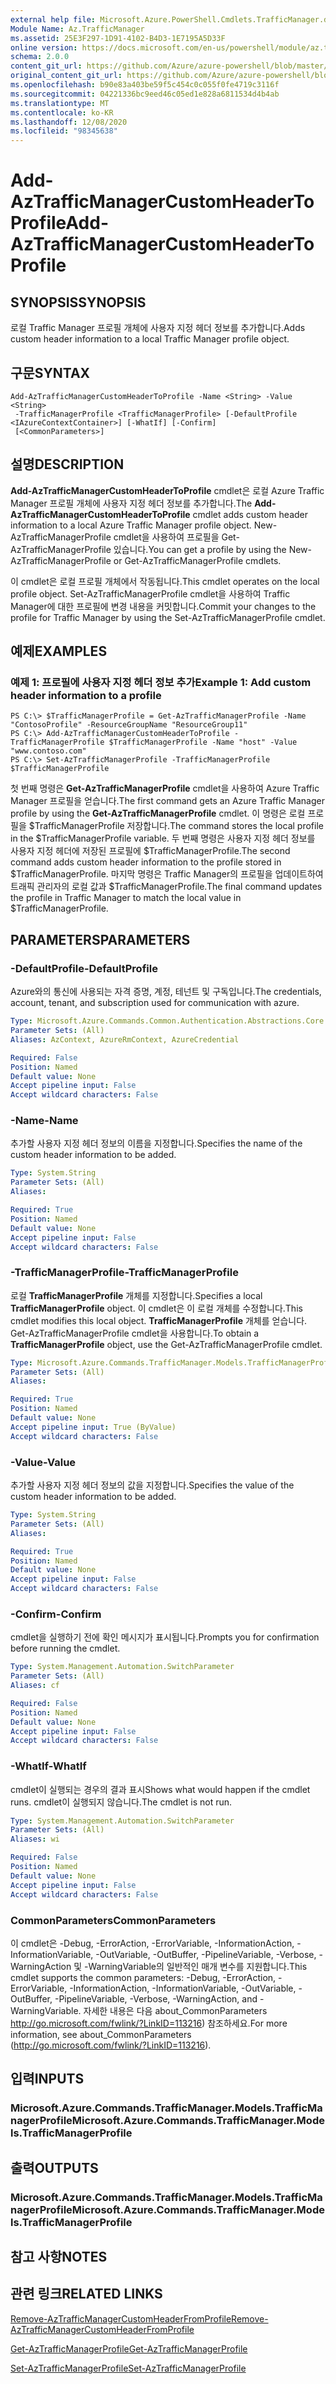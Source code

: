 ```yaml
---
external help file: Microsoft.Azure.PowerShell.Cmdlets.TrafficManager.dll-Help.xml
Module Name: Az.TrafficManager
ms.assetid: 25E3F297-1D91-4102-B4D3-1E7195A5D33F
online version: https://docs.microsoft.com/en-us/powershell/module/az.trafficmanager/add-aztrafficmanagercustomheadertoprofile
schema: 2.0.0
content_git_url: https://github.com/Azure/azure-powershell/blob/master/src/TrafficManager/TrafficManager/help/Add-AzTrafficManagerCustomHeaderToProfile.md
original_content_git_url: https://github.com/Azure/azure-powershell/blob/master/src/TrafficManager/TrafficManager/help/Add-AzTrafficManagerCustomHeaderToProfile.md
ms.openlocfilehash: b90e83a403be59f5c454c0c055f0fe4719c3116f
ms.sourcegitcommit: 04221336bc9eed46c05ed1e828a6811534d4b4ab
ms.translationtype: MT
ms.contentlocale: ko-KR
ms.lasthandoff: 12/08/2020
ms.locfileid: "98345638"
---
```

# <span data-ttu-id="d01fa-101">Add-AzTrafficManagerCustomHeaderToProfile</span><span class="sxs-lookup"><span data-stu-id="d01fa-101">Add-AzTrafficManagerCustomHeaderToProfile</span></span>

## <span data-ttu-id="d01fa-102">SYNOPSIS</span><span class="sxs-lookup"><span data-stu-id="d01fa-102">SYNOPSIS</span></span>
<span data-ttu-id="d01fa-103">로컬 Traffic Manager 프로필 개체에 사용자 지정 헤더 정보를 추가합니다.</span><span class="sxs-lookup"><span data-stu-id="d01fa-103">Adds custom header information to a local Traffic Manager profile object.</span></span>

## <span data-ttu-id="d01fa-104">구문</span><span class="sxs-lookup"><span data-stu-id="d01fa-104">SYNTAX</span></span>

```
Add-AzTrafficManagerCustomHeaderToProfile -Name <String> -Value <String>
 -TrafficManagerProfile <TrafficManagerProfile> [-DefaultProfile <IAzureContextContainer>] [-WhatIf] [-Confirm]
 [<CommonParameters>]
```

## <span data-ttu-id="d01fa-105">설명</span><span class="sxs-lookup"><span data-stu-id="d01fa-105">DESCRIPTION</span></span>
<span data-ttu-id="d01fa-106">**Add-AzTrafficManagerCustomHeaderToProfile** cmdlet은 로컬 Azure Traffic Manager 프로필 개체에 사용자 지정 헤더 정보를 추가합니다.</span><span class="sxs-lookup"><span data-stu-id="d01fa-106">The **Add-AzTrafficManagerCustomHeaderToProfile** cmdlet adds custom header information to a local Azure Traffic Manager profile object.</span></span>
<span data-ttu-id="d01fa-107">New-AzTrafficManagerProfile cmdlet을 사용하여 프로필을 Get-AzTrafficManagerProfile 있습니다.</span><span class="sxs-lookup"><span data-stu-id="d01fa-107">You can get a profile by using the New-AzTrafficManagerProfile or Get-AzTrafficManagerProfile cmdlets.</span></span>

<span data-ttu-id="d01fa-108">이 cmdlet은 로컬 프로필 개체에서 작동됩니다.</span><span class="sxs-lookup"><span data-stu-id="d01fa-108">This cmdlet operates on the local profile object.</span></span>
<span data-ttu-id="d01fa-109">Set-AzTrafficManagerProfile cmdlet을 사용하여 Traffic Manager에 대한 프로필에 변경 내용을 커밋합니다.</span><span class="sxs-lookup"><span data-stu-id="d01fa-109">Commit your changes to the profile for Traffic Manager by using the Set-AzTrafficManagerProfile cmdlet.</span></span>

## <span data-ttu-id="d01fa-110">예제</span><span class="sxs-lookup"><span data-stu-id="d01fa-110">EXAMPLES</span></span>

### <span data-ttu-id="d01fa-111">예제 1: 프로필에 사용자 지정 헤더 정보 추가</span><span class="sxs-lookup"><span data-stu-id="d01fa-111">Example 1: Add custom header information to a profile</span></span>
```
PS C:\> $TrafficManagerProfile = Get-AzTrafficManagerProfile -Name "ContosoProfile" -ResourceGroupName "ResourceGroup11"
PS C:\> Add-AzTrafficManagerCustomHeaderToProfile -TrafficManagerProfile $TrafficManagerProfile -Name "host" -Value "www.contoso.com"
PS C:\> Set-AzTrafficManagerProfile -TrafficManagerProfile $TrafficManagerProfile
```

<span data-ttu-id="d01fa-112">첫 번째 명령은 **Get-AzTrafficManagerProfile** cmdlet을 사용하여 Azure Traffic Manager 프로필을 얻습니다.</span><span class="sxs-lookup"><span data-stu-id="d01fa-112">The first command gets an Azure Traffic Manager profile by using the **Get-AzTrafficManagerProfile** cmdlet.</span></span>
<span data-ttu-id="d01fa-113">이 명령은 로컬 프로필을 $TrafficManagerProfile 저장합니다.</span><span class="sxs-lookup"><span data-stu-id="d01fa-113">The command stores the local profile in the $TrafficManagerProfile variable.</span></span>
<span data-ttu-id="d01fa-114">두 번째 명령은 사용자 지정 헤더 정보를 사용자 지정 헤더에 저장된 프로필에 $TrafficManagerProfile.</span><span class="sxs-lookup"><span data-stu-id="d01fa-114">The second command adds custom header information to the profile stored in $TrafficManagerProfile.</span></span>
<span data-ttu-id="d01fa-115">마지막 명령은 Traffic Manager의 프로필을 업데이트하여 트래픽 관리자의 로컬 값과 $TrafficManagerProfile.</span><span class="sxs-lookup"><span data-stu-id="d01fa-115">The final command updates the profile in Traffic Manager to match the local value in $TrafficManagerProfile.</span></span>

## <span data-ttu-id="d01fa-116">PARAMETERS</span><span class="sxs-lookup"><span data-stu-id="d01fa-116">PARAMETERS</span></span>

### <span data-ttu-id="d01fa-117">-DefaultProfile</span><span class="sxs-lookup"><span data-stu-id="d01fa-117">-DefaultProfile</span></span>
<span data-ttu-id="d01fa-118">Azure와의 통신에 사용되는 자격 증명, 계정, 테넌트 및 구독입니다.</span><span class="sxs-lookup"><span data-stu-id="d01fa-118">The credentials, account, tenant, and subscription used for communication with azure.</span></span>

```yaml
Type: Microsoft.Azure.Commands.Common.Authentication.Abstractions.Core.IAzureContextContainer
Parameter Sets: (All)
Aliases: AzContext, AzureRmContext, AzureCredential

Required: False
Position: Named
Default value: None
Accept pipeline input: False
Accept wildcard characters: False
```

### <span data-ttu-id="d01fa-119">-Name</span><span class="sxs-lookup"><span data-stu-id="d01fa-119">-Name</span></span>
<span data-ttu-id="d01fa-120">추가할 사용자 지정 헤더 정보의 이름을 지정합니다.</span><span class="sxs-lookup"><span data-stu-id="d01fa-120">Specifies the name of the custom header information to be added.</span></span>

```yaml
Type: System.String
Parameter Sets: (All)
Aliases:

Required: True
Position: Named
Default value: None
Accept pipeline input: False
Accept wildcard characters: False
```

### <span data-ttu-id="d01fa-121">-TrafficManagerProfile</span><span class="sxs-lookup"><span data-stu-id="d01fa-121">-TrafficManagerProfile</span></span>
<span data-ttu-id="d01fa-122">로컬 **TrafficManagerProfile** 개체를 지정합니다.</span><span class="sxs-lookup"><span data-stu-id="d01fa-122">Specifies a local **TrafficManagerProfile** object.</span></span>
<span data-ttu-id="d01fa-123">이 cmdlet은 이 로컬 개체를 수정합니다.</span><span class="sxs-lookup"><span data-stu-id="d01fa-123">This cmdlet modifies this local object.</span></span>
<span data-ttu-id="d01fa-124">**TrafficManagerProfile** 개체를 얻습니다. Get-AzTrafficManagerProfile cmdlet을 사용합니다.</span><span class="sxs-lookup"><span data-stu-id="d01fa-124">To obtain a **TrafficManagerProfile** object, use the Get-AzTrafficManagerProfile cmdlet.</span></span>

```yaml
Type: Microsoft.Azure.Commands.TrafficManager.Models.TrafficManagerProfile
Parameter Sets: (All)
Aliases:

Required: True
Position: Named
Default value: None
Accept pipeline input: True (ByValue)
Accept wildcard characters: False
```

### <span data-ttu-id="d01fa-125">-Value</span><span class="sxs-lookup"><span data-stu-id="d01fa-125">-Value</span></span>
<span data-ttu-id="d01fa-126">추가할 사용자 지정 헤더 정보의 값을 지정합니다.</span><span class="sxs-lookup"><span data-stu-id="d01fa-126">Specifies the value of the custom header information to be added.</span></span>

```yaml
Type: System.String
Parameter Sets: (All)
Aliases:

Required: True
Position: Named
Default value: None
Accept pipeline input: False
Accept wildcard characters: False
```

### <span data-ttu-id="d01fa-127">-Confirm</span><span class="sxs-lookup"><span data-stu-id="d01fa-127">-Confirm</span></span>
<span data-ttu-id="d01fa-128">cmdlet을 실행하기 전에 확인 메시지가 표시됩니다.</span><span class="sxs-lookup"><span data-stu-id="d01fa-128">Prompts you for confirmation before running the cmdlet.</span></span>

```yaml
Type: System.Management.Automation.SwitchParameter
Parameter Sets: (All)
Aliases: cf

Required: False
Position: Named
Default value: None
Accept pipeline input: False
Accept wildcard characters: False
```

### <span data-ttu-id="d01fa-129">-WhatIf</span><span class="sxs-lookup"><span data-stu-id="d01fa-129">-WhatIf</span></span>
<span data-ttu-id="d01fa-130">cmdlet이 실행되는 경우의 결과 표시</span><span class="sxs-lookup"><span data-stu-id="d01fa-130">Shows what would happen if the cmdlet runs.</span></span> <span data-ttu-id="d01fa-131">cmdlet이 실행되지 않습니다.</span><span class="sxs-lookup"><span data-stu-id="d01fa-131">The cmdlet is not run.</span></span>

```yaml
Type: System.Management.Automation.SwitchParameter
Parameter Sets: (All)
Aliases: wi

Required: False
Position: Named
Default value: None
Accept pipeline input: False
Accept wildcard characters: False
```

### <span data-ttu-id="d01fa-132">CommonParameters</span><span class="sxs-lookup"><span data-stu-id="d01fa-132">CommonParameters</span></span>
<span data-ttu-id="d01fa-133">이 cmdlet은 -Debug, -ErrorAction, -ErrorVariable, -InformationAction, -InformationVariable, -OutVariable, -OutBuffer, -PipelineVariable, -Verbose, -WarningAction 및 -WarningVariable의 일반적인 매개 변수를 지원합니다.</span><span class="sxs-lookup"><span data-stu-id="d01fa-133">This cmdlet supports the common parameters: -Debug, -ErrorAction, -ErrorVariable, -InformationAction, -InformationVariable, -OutVariable, -OutBuffer, -PipelineVariable, -Verbose, -WarningAction, and -WarningVariable.</span></span> <span data-ttu-id="d01fa-134">자세한 내용은 다음 about_CommonParameters http://go.microsoft.com/fwlink/?LinkID=113216) 참조하세요.</span><span class="sxs-lookup"><span data-stu-id="d01fa-134">For more information, see about_CommonParameters (http://go.microsoft.com/fwlink/?LinkID=113216).</span></span>

## <span data-ttu-id="d01fa-135">입력</span><span class="sxs-lookup"><span data-stu-id="d01fa-135">INPUTS</span></span>

### <span data-ttu-id="d01fa-136">Microsoft.Azure.Commands.TrafficManager.Models.TrafficManagerProfile</span><span class="sxs-lookup"><span data-stu-id="d01fa-136">Microsoft.Azure.Commands.TrafficManager.Models.TrafficManagerProfile</span></span>

## <span data-ttu-id="d01fa-137">출력</span><span class="sxs-lookup"><span data-stu-id="d01fa-137">OUTPUTS</span></span>

### <span data-ttu-id="d01fa-138">Microsoft.Azure.Commands.TrafficManager.Models.TrafficManagerProfile</span><span class="sxs-lookup"><span data-stu-id="d01fa-138">Microsoft.Azure.Commands.TrafficManager.Models.TrafficManagerProfile</span></span>

## <span data-ttu-id="d01fa-139">참고 사항</span><span class="sxs-lookup"><span data-stu-id="d01fa-139">NOTES</span></span>

## <span data-ttu-id="d01fa-140">관련 링크</span><span class="sxs-lookup"><span data-stu-id="d01fa-140">RELATED LINKS</span></span>

[<span data-ttu-id="d01fa-141">Remove-AzTrafficManagerCustomHeaderFromProfile</span><span class="sxs-lookup"><span data-stu-id="d01fa-141">Remove-AzTrafficManagerCustomHeaderFromProfile</span></span>](./Remove-AzTrafficManagerCustomHeaderFromProfile.md)

[<span data-ttu-id="d01fa-142">Get-AzTrafficManagerProfile</span><span class="sxs-lookup"><span data-stu-id="d01fa-142">Get-AzTrafficManagerProfile</span></span>](./Get-AzTrafficManagerProfile.md)

[<span data-ttu-id="d01fa-143">Set-AzTrafficManagerProfile</span><span class="sxs-lookup"><span data-stu-id="d01fa-143">Set-AzTrafficManagerProfile</span></span>](./Set-AzTrafficManagerProfile.md)
